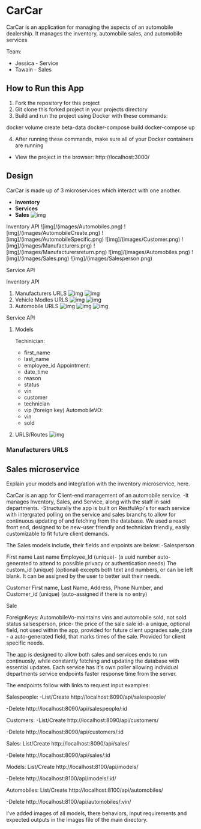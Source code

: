 # CarCar

CarCar is an application for managing the aspects of an automobile dealership. It manages the inventory, automobile sales, and automobile services

Team:

* Jessica - Service
* Tawain - Sales

## How to Run this App
1. Fork the repository for this project
2. Git clone this forked project in your projects directory
3. Build and run the project using Docker with these commands:

docker volume create beta-data
docker-compose build
docker-compose up

4. After running these commands, make sure all of your Docker containers are running
​
- View the project in the browser: http://localhost:3000/


## Design
CarCar is made up of 3 microservices which interact with one another.

- **Inventory**
- **Services**
- **Sales**
![img](/images/CarCarDiagram.png)


 Inventory API
 ![img]/(images/Automobiles.png)
 ![img]/(images/AutomobileCreate.png)
 ![img]/(images/AutomobileSpecific.png)
 ![img]/(images/Customer.png)
 ![img]/(images/Manufacturers.png)
 ![img]/(images/Manufacturersreturn.png)
 ![img]/(images/Automobiles.png)
 ![img]/(images/Sales.png)
 ![img]/(images/Salesperson.png)

Service API

Inventory API
1. Manufacturers URLS
![img](/images/Manufacturers.png)
![img](/images/Manufacturersreturn.png)
2. Vehicle Modles URLS
![img](/images/Vehicle.png)
![img](/images/VehicleReturn.png)
3. Automobile URLS
![img](/images/Automobiles.png)
![img](images/AutomobileSpecific.png)
![img](/images/AutomobileCreate.png)

Service API
1. Models

    Techinician:
    - first_name
    - last_name
    - employee_id
    Appointment:
    - date_time
    - reason
    - status
    - vin
    - customer
    - technician
    - vip (foreign key)
    AutomobileVO:
    - vin
    - sold

2. URLS/Routes
![img](/images/Technicians&Appointments.png)

 ### Manufacturers URLS

## Sales microservice

Explain your models and integration with the inventory
microservice, here.

CarCar is an app for Client-end management of an automobile service.
-It manages Inventory, Sales, and Service, along with the staff in said departments.
-Structurally the app is built on RestfulApi's for each service with intergrated polling on the service and sales branchs to allow for continuous updating of and fetching from the database. We used a react front end, designed to be new-user friendly and technician friendly, easily customizable to fit future client demands.

The Sales models include, their fields and enpoints are below:
-Salesperson

First name
Last name
Employee_Id (unique)- (a uuid number auto-generated to attend to possible privacy or authentication needs)
The custom_id (unique) (optional) excepts both text and numbers, or can be left blank. It can be assigned by the user to better suit their needs.

Customer
First name,
Last Name,
Address,
Phone Number,
and Customer_id (unique) (auto-assigned if there is no entry)

Sale

ForeignKeys:
AutomobileVo-maintains vins and automobile sold, not sold status
salsesperson,
price- the price of the sale
sale id- a unique, optional field, not used within the app, provided for future client upgrades
sale_date - a auto-generated field, that marks times of the sale. Provided for client specific needs.

The app is designed to allow both sales and services ends to run continuosly, while constantly fetching and updating the database with essential updates. Each service has it's own poller allowing individual departments service endpoints faster response time from the server.

The endpoints follow with links to request input examples:

Salespeople:
-List/Create                                                 http://localhost:8090/api/salespeople/


-Delete
http://localhost:8090/api/salespeople/:id


Customers:
-List/Create
http://localhost:8090/api/customers/


-Delete
http://localhost:8090/api/customers/:id


Sales:
List/Create
http://localhost:8090/api/sales/


-Delete
http://localhost:8090/api/sales/:id


Models:
List/Create
http://localhost:8100/api/models/


-Delete
http://localhost:8100/api/models/:id/


Automobiles:
List/Create
http://localhost:8100/api/automobiles/


-Delete
http://localhost:8100/api/automobiles/:vin/


I've added images of all models, there behaviors, input requirements and expected outputs in the Images file of the main directory.
